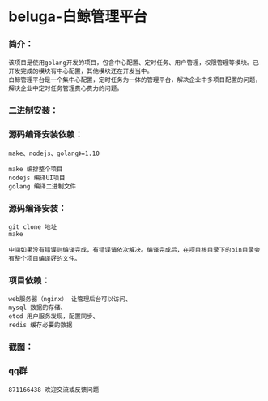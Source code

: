 # beluga-白鲸管理平台

### 简介：
    该项目是使用golang开发的项目，包含中心配置、定时任务、用户管理，权限管理等模块。已开发完成的模块有中心配置，其他模块还在开发当中。
    白鲸管理平台是一个集中心配置，定时任务为一体的管理平台，解决企业中多项目配置的问题，解决企业中定时任务管理费心费力的问题。
    
### 二进制安装：

### 源码编译安装依赖：
    make、nodejs、golang》=1.10
    
    make 编排整个项目
    nodejs 编译UI项目
    golang 编译二进制文件

### 源码编译安装：
    git clone 地址
    make
    
    中间如果没有错误则编译完成，有错误请依次解决。编译完成后，在项目根目录下的bin目录会有整个项目编译好的文件。
    
### 项目依赖：
    web服务器（nginx） 让管理后台可以访问、
    mysql 数据的存储、
    etcd 用户服务发现，配置同步、
    redis 缓存必要的数据

### 截图：
    
### qq群
    871166438 欢迎交流或反馈问题